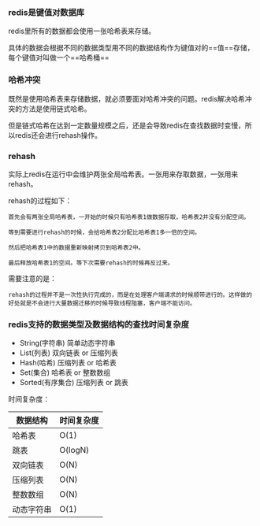 ### redis是键值对数据库

redis里所有的数据都会使用一张哈希表来存储。

具体的数据会根据不同的数据类型用不同的数据结构作为键值对的==值==存储，每个键值对叫做一个==哈希桶==

### 哈希冲突

既然是使用哈希表来存储数据，就必须要面对哈希冲突的问题。redis解决哈希冲突的方法是使用链式哈希。

但是链式哈希在达到一定数量规模之后，还是会导致redis在查找数据时变慢，所以redis还会进行rehash操作。

### rehash

实际上redis在运行中会维护两张全局哈希表。一张用来存取数据，一张用来rehash。

rehash的过程如下：

    首先会有两张全局哈希表，一开始的时候只有哈希表1做数据存取，哈希表2并没有分配空间。
    
    等到需要进行rehash的时候，会给哈希表2分配比哈希表1多一倍的空间。
    
    然后把哈希表1中的数据重新映射拷贝到哈希表2中。
    
    最后释放哈希表1的空间。等下次需要rehash的时候再反过来。

需要注意的是：

    rehash的过程并不是一次性执行完成的，而是在处理客户端请求的时候顺带进行的。这样做的好处就是不会进行大量数据迁移的时候导致线程阻塞，客户端不能访问。
    
### redis支持的数据类型及数据结构的查找时间复杂度

- String(字符串)
    简单动态字符串
- List(列表)
    双向链表 or 压缩列表
- Hash(哈希)
    压缩列表 or 哈希表
- Set(集合)
    哈希表 or 整数数组
- Sorted(有序集合)
    压缩列表 or 跳表

时间复杂度：

数据结构 | 时间复杂度
---|---
哈希表 | O(1)
跳表 | O(logN)
双向链表 | O(N)
压缩列表 | O(N)
整数数组 | O(N)
动态字符串 | O(1)



